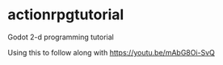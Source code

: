 # actionrpgtutorial
Godot 2-d programming tutorial

Using this to follow along with 
https://youtu.be/mAbG8Oi-SvQ
